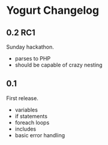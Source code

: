 # Yogurt Changelog

## 0.2 RC1

Sunday hackathon.

+ parses to PHP
+ should be capable of crazy nesting

## 0.1

First release.

+ variables
+ if statements
+ foreach loops
+ includes
+ basic error handling